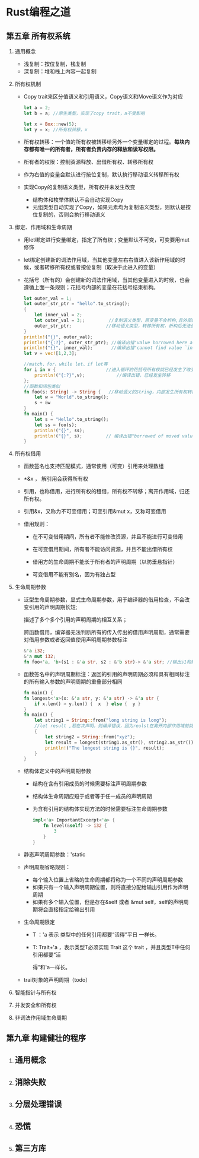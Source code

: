 # Rust编程之道
## 第五章 所有权系统

1. 通用概念

   - 浅复制：按位复制，栈复制
   - 深复制：堆和栈上内容一起复制

2. 所有权机制

   - Copy trait来区分值语义和引用语义，Copy语义和Move语义作为对应

     ```rust
     let a = 2;
     let b = a; //原生类型，实现了copy trait，a不受影响
     
     let x = Box::new(5);
     let y = x; //所有权转移，x
     ```

     

   - 所有权转移：一个值的所有权被转移给另外一个变量绑定的过程。**每块内存都有唯一的所有者，所有者负责内存的释放和读写权限。**

   - 所有者的权限：控制资源释放、出借所有权、转移所有权

   - 作为右值的变量会默认进行按位复制，默认执行移动语义转移所有权

   - 实现Copy的复制语义类型，所有权并未发生改变

     - 结构体和枚举体默认不会自动实现Copy
     - 元组类型自动实现了Copy，如果元素均为复制语义类型，则默认是按位复制的，否则会执行移动语义

3. 绑定、作用域和生命周期

   - 用let绑定进行变量绑定，指定了所有权；变量默认不可变，可变要用mut修饰

   - let绑定创建新的词法作用域，当其他变量左右右值进入该新作用域的时候，或者转移所有权或者按位复制（取决于此进入的变量）

   - 花括号（所有的）会创建新的词法作用域，当其他变量进入的时候，也会遵循上面一条规则；花括号内部的变量在花括号结束析构。

     ```rust
     let outer_val = 1;
     let outer_str_ptr = "hello".to_string();
     {
         let inner_val = 2;
         let outer_val = 3;;       	 //复制语义类型，原变量不会析构,且外部的值不会改变
         outer_str_ptr;	 			//移动语义类型，转移所有权，析构后无法使用
     }
     println!("{}", outer_val);
     println!("{:?}", outer_str_ptr); //编译出错"value borrowed here after move"
     println!("{}", inner_val);       //编译出错"cannot find value `inner_val` in this scope"
     let v = vec![1,2,3];
     
     //match、for、while let、if let等
     for i in v {				    //进入循环的花括号所有权就已经发生了改变
         println!("{:?}",v);			//编译出错，已经发生转移
     };
     //函数和闭包类似
     fn foo(s: String) -> String {   //移动语义的String，内部发生所有权转移
         let w = "World".to_string();
         s + &w
     }
     fn main() {
         let s = "Hello".to_string();
         let ss = foo(s);
         println!("{}", ss);
         println!("{}", s);         // 编译出错"borrowed of moved value"
     }
     
     ```

4. 所有权借用

   - 函数签名也支持匹配模式，通常使用（可变）引用来处理数组

   - *&x ， 解引用会获得所有权

   - 引用，也称借用，进行所有权的租借，所有权不转移；离开作用域，归还所有权。

   - 引用&x，又称为不可变借用；可变引用&mut x，又称可变借用

   - 借用规则：

     - 在不可变借用期间，所有者不能修改资源，并且不能进行可变借用
     - 在可变借用期间，所有者不能访问资源，并且不能出借所有权

     - 借用方的生命周期不能长于所有者的声明周期（以防垂悬指针）

     - 可变借用不能有别名，因为有独占型

       

5. 生命周期参数

   - 泛型生命周期参数，显式生命周期参数，用于编译器的借用检查，不会改变引用的声明周期长短;

     描述了多个多个引用的声明周期的相互关系；

     跨函数借用，编译器无法判断所有的传入传出的借用声明周期，通常需要对借用参数或者返回值使用声明周期参数标注

     ```rust
     &'a i32;
     &'a mut i32;
     fn foo<'a, 'b>(s1 : &'a str, s2 : &'b str)-> &'a str; //输出s1和输出引用都标记为'a，则表明输出引用的生命周期不长于输入s1
     ```

     

   - 函数签名中的声明周期标注：返回的引用的声明周期必须和具有相同标注的所有输入参数的声明周期的重叠部分相同

     ```rust
     fn main() {
     fn longest<'a>(x: &'a str, y: &'a str) -> &'a str {
         if x.len() > y.len() {  x  } else {  y }
     }
     fn main() {
         let string1 = String::from("long string is long");
         //let result ,若在次声明，则编译错误，因为reulst在离开内部作用域前就析构了
         {
             let string2 = String::from("xyz");
             let result = longest(string1.as_str(), string2.as_str());
             println!("The longest string is {}", result);
         }
     }
     
     
     ```

     

   - 结构体定义中的声明周期参数

     -  结构在含有引用成员的时候需要标注声明周期参数

     - 结构体生命周期应短于或者等于任一成员的声明周期

     - 为含有引用的结构体实现方法的时候需要标注生命周期参数

       ```rust
       impl<'a> ImportantExcerpt<'a> {
           fn level(&self) -> i32 {
               3
           }
       }
       ```

   - 静态声明周期参数：'static

   - 声明周期省略规则：

     - 每个输入位置上省略的生命周期都将称为一个不同的声明周期参数
     - 如果只有一个输入声明周期位置，则将直接分配给输出引用作为声明周期
     - 如果有多个输入位置，但是存在&self 或者 &mut self，self的声明周期将会直接指定给输出引用

   - 生命周期限定

     - T ：'a 表示 类型中的任何引用都要“活得”平日 一样长。

     - T: Trait+'a ，表示类型T必须实现 Trait 这个 trait ，并且类型T中任何引用都要“活

       得”和'a一样长。

   - trail对象的声明周期（todo）

6. 智能指针与所有权

7. 并发安全和所有权

8. 非词法作用域生命周期

## 第九章  构建健壮的程序

1. ## 通用概念

2. ## 消除失败

3. ## 分层处理错误

4. ## 恐慌

5. ## 第三方库